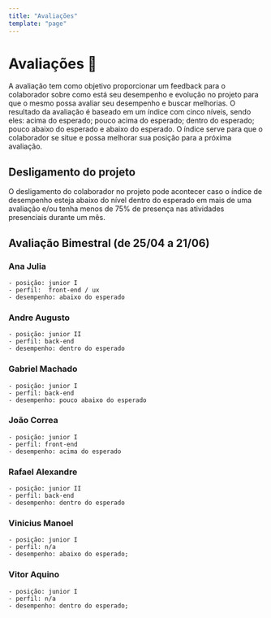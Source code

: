 ```yaml
---
title: "Avaliações"
template: "page"
---
```


# Avaliações 📅

A avaliação tem como objetivo  proporcionar um feedback para o colaborador sobre como está seu desempenho e evolução no projeto para que o mesmo possa avaliar seu desempenho e buscar melhorias. O resultado da avaliação é baseado em um índice com cinco níveis, sendo eles: acima do esperado; pouco acima do esperado; dentro do esperado; pouco abaixo do esperado e abaixo do esperado. O índice serve para que o colaborador se situe e possa melhorar sua posição para a próxima avaliação.

## Desligamento do projeto

O desligamento do colaborador no projeto pode acontecer caso o índice de desempenho esteja abaixo do nível dentro do esperado em mais de uma avaliação e/ou tenha menos de 75% de presença nas atividades presenciais durante um mês.

## Avaliação Bimestral (de 25/04 a 21/06)

### Ana Julia
    - posição: junior I
    - perfil:  front-end / ux
    - desempenho: abaixo do esperado

### Andre Augusto
    - posição: junior II
    - perfil: back-end
    - desempenho: dentro do esperado

### Gabriel Machado
    - posição: junior I
    - perfil: back-end
    - desempenho: pouco abaixo do esperado

### João Correa
    - posição: junior I
    - perfil: front-end
    - desempenho: acima do esperado

### Rafael Alexandre
    - posição: junior II
    - perfil: back-end
    - desempenho: dentro do esperado

### Vinicius Manoel
    - posição: junior I
    - perfil: n/a
    - desempenho: abaixo do esperado;

### Vitor Aquino
    - posição: junior I
    - perfil: n/a
    - desempenho: dentro do esperado;  
